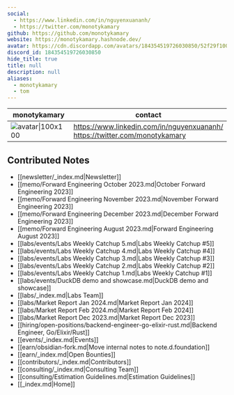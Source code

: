 ```yaml
---
social: 
  - https://www.linkedin.com/in/nguyenxuananh/
  - https://twitter.com/monotykamary
github: https://github.com/monotykamary
website: https://monotykamary.hashnode.dev/
avatar: https://cdn.discordapp.com/avatars/184354519726030850/52f29f100864cb28552e935aaa4ad7f0
discord_id: 184354519726030850
hide_title: true
title: null
description: null
aliases: 
  - monotykamary
  - tom
---
```

<div class="profile"/>

| monotykamary                                                                                               | contact                                                                        |
| ---------------------------------------------------------------------------------------------------------- | ------------------------------------------------------------------------------ |
| ![avatar\|100x100](https://cdn.discordapp.com/avatars/184354519726030850/52f29f100864cb28552e935aaa4ad7f0) | https://www.linkedin.com/in/nguyenxuananh/<br>https://twitter.com/monotykamary |

## Contributed Notes

- [[newsletter/_index.md|Newsletter]]
- [[memo/Forward Engineering October 2023.md|October Forward Engineering 2023]]
- [[memo/Forward Engineering November 2023.md|November Forward Engineering 2023]]
- [[memo/Forward Engineering December 2023.md|December Forward Engineering 2023]]
- [[memo/Forward Engineering August 2023.md|Forward Engineering August 2023]]
- [[labs/events/Labs Weekly Catchup 5.md|Labs Weekly Catchup #5]]
- [[labs/events/Labs Weekly Catchup 4.md|Labs Weekly Catchup #4]]
- [[labs/events/Labs Weekly Catchup 3.md|Labs Weekly Catchup #3]]
- [[labs/events/Labs Weekly Catchup 2.md|Labs Weekly Catchup #2]]
- [[labs/events/Labs Weekly Catchup 1.md|Labs Weekly Catchup #1]]
- [[labs/events/DuckDB demo and showcase.md|DuckDB demo and showcase]]
- [[labs/_index.md|Labs Team]]
- [[labs/Market Report Jan 2024.md|Market Report Jan 2024]]
- [[labs/Market Report Feb 2024.md|Market Report Feb 2024]]
- [[labs/Market Report Dec 2023.md|Market Report Dec 2023]]
- [[hiring/open-positions/backend-engineer-go-elixir-rust.md|Backend Engineer, Go/Elixir/Rust]]
- [[events/_index.md|Events]]
- [[earn/obsidian-fork.md|Move internal notes to note.d.foundation]]
- [[earn/_index.md|Open Bounties]]
- [[contributors/_index.md|Contributors]]
- [[consulting/_index.md|Consulting Team]]
- [[consulting/Estimation Guidelines.md|Estimation Guidelines]]
- [[_index.md|Home]]